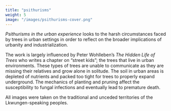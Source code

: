```yaml
---
title: "psithurisms"
weight: 5
image: "/images/psithurisms-cover.png"
---
```


*Psithurisms in the urban experience* looks to the harsh circumstances faced by trees in urban settings in order to reflect on the broader implications of urbanity and industrialization. 

The work is largely influenced by Peter Wohlleben’s *The Hidden Life of Trees* who writes a chapter on “street kids”; the trees that live in urban environments. These types of trees are unable to communicate as they are missing their relatives and grow alone in solitude. The soil in urban areas is depleted of nutrients and packed too tight for trees to properly expand underground. The mechanics of planting and pruning affect the susceptibility to fungal infections and eventually lead to premature death.  

 All images were taken on the traditional and unceded territories of the Lkwungen-speaking peoples. 